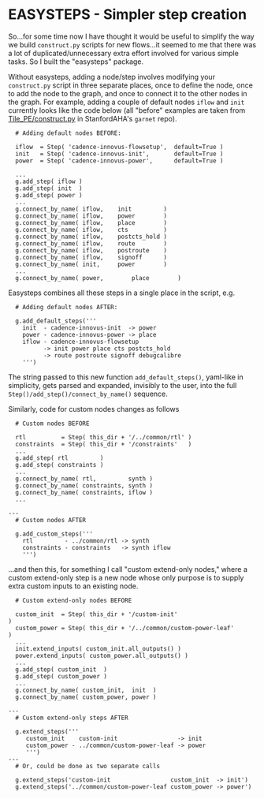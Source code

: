 # EASYSTEPS - Simpler step  creation

So...for some time now I have thought it would be useful to simplify the way we build `construct.py` scripts for new flows...it seemed to me that there was a lot of duplicated/unnecessary extra effort involved for various simple tasks. So I built the "easysteps" package.

Without easysteps, adding a node/step involves modifying your `construct.py` script in three separate places, once to define the node, once to add the node to the graph, and once to connect it to the other nodes in the graph. For example, adding a couple of default nodes `iflow` and `init` currently looks like the code below (all "before" examples are taken from [Tile_PE/construct.py](https://github.com/StanfordAHA/garnet/blob/master/mflowgen/Tile_PE/construct.py) in StanfordAHA's `garnet` repo).

```
  # Adding default nodes BEFORE:

  iflow  = Step( 'cadence-innovus-flowsetup',  default=True )
  init   = Step( 'cadence-innovus-init',       default=True )
  power  = Step( 'cadence-innovus-power',      default=True )

  ...
  g.add_step( iflow )
  g.add_step( init  )
  g.add_step( power )
  ...
  g.connect_by_name( iflow,    init         )
  g.connect_by_name( iflow,    power        )
  g.connect_by_name( iflow,    place        )
  g.connect_by_name( iflow,    cts          )
  g.connect_by_name( iflow,    postcts_hold )
  g.connect_by_name( iflow,    route        )
  g.connect_by_name( iflow,    postroute    )
  g.connect_by_name( iflow,    signoff      )
  g.connect_by_name( init,     power        )
  ...
  g.connect_by_name( power,        place        )
```

Easysteps combines all these steps in a single place in the script, e.g.
```
  # Adding default nodes AFTER:

  g.add_default_steps('''
    init  - cadence-innovus-init  -> power
    power - cadence-innovus-power -> place
    iflow - cadence-innovus-flowsetup
          -> init power place cts postcts_hold
          -> route postroute signoff debugcalibre
    ''')
```
The string passed to this new function `add_default_steps()`, yaml-like in simplicity, gets parsed and expanded, invisibly to the user, into the full `Step()/add_step()/connect_by_name()` sequence.

Similarly, code for custom nodes changes as follows
```
  # Custom nodes BEFORE

  rtl          = Step( this_dir + '/../common/rtl' )
  constraints  = Step( this_dir + '/constraints'   )
  ...
  g.add_step( rtl         )
  g.add_step( constraints )
  ...
  g.connect_by_name( rtl,         synth )
  g.connect_by_name( constraints, synth )
  g.connect_by_name( constraints, iflow )
  ...

---
  # Custom nodes AFTER

  g.add_custom_steps('''
    rtl         - ../common/rtl -> synth
    constraints - constraints   -> synth iflow
    ''')
```
...and then this, for something I call "custom extend-only nodes,"
where a custom extend-only step is a new node whose only purpose is to
supply extra custom inputs to an existing node.
```
  # Custom extend-only nodes BEFORE

  custom_init  = Step( this_dir + '/custom-init'                           )
  custom_power = Step( this_dir + '/../common/custom-power-leaf'           )
  ...
  init.extend_inputs( custom_init.all_outputs() )
  power.extend_inputs( custom_power.all_outputs() )
  ...
  g.add_step( custom_init  )
  g.add_step( custom_power )
  ...
  g.connect_by_name( custom_init,  init  )
  g.connect_by_name( custom_power, power )

---
  # Custom extend-only steps AFTER

  g.extend_steps('''
     custom_init    custom-init                 -> init
     custom_power - ../common/custom-power-leaf -> power
     ''')
---
  # Or, could be done as two separate calls
  
  g.extend_steps('custom-init                 custom_init  -> init')
  g.extend_steps('../common/custom-power-leaf custom_power -> power')
```
